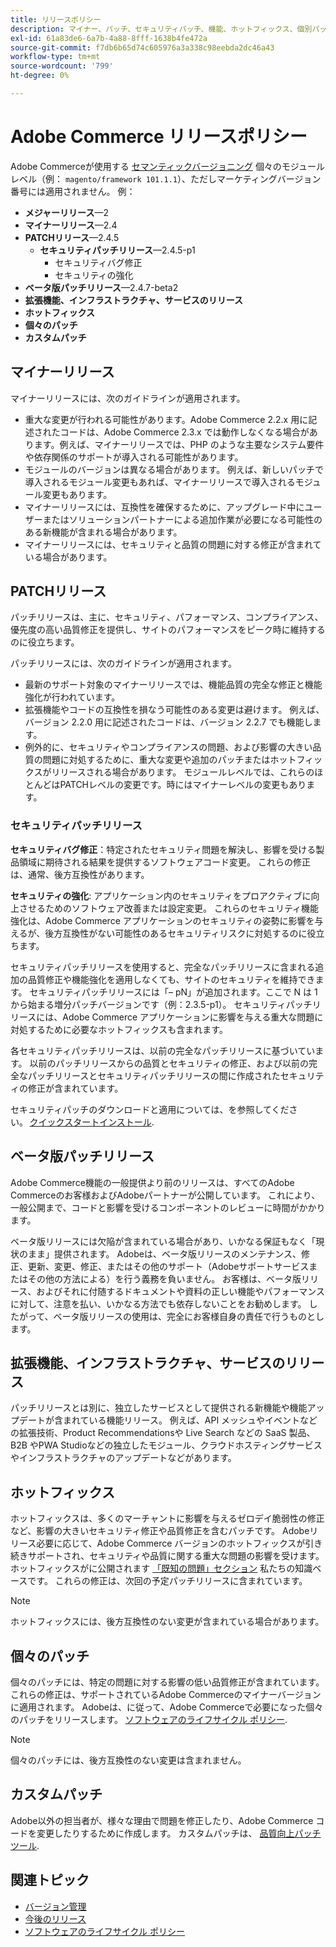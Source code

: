 ```yaml
---
title: リリースポリシー
description: マイナー、パッチ、セキュリティパッチ、機能、ホットフィックス、個別パッチ、カスタムパッチなど、様々なタイプのAdobe Commerce リリースについて説明します。
exl-id: 61a83de6-6a7b-4a88-8fff-1638b4fe472a
source-git-commit: f7db6b65d74c605976a3a338c98eebda2dc46a43
workflow-type: tm+mt
source-wordcount: '799'
ht-degree: 0%

---
```


# Adobe Commerce リリースポリシー

Adobe Commerceが使用する [セマンティックバージョニング](https://semver.org/) 個々のモジュールレベル（例： `magento/framework 101.1.1`）、ただしマーケティングバージョン番号には適用されません。 例：

- **メジャーリリース**—2
- **マイナーリリース**—2.4
- **PATCHリリース**—2.4.5
   - **セキュリティパッチリリース**—2.4.5-p1
      - セキュリティバグ修正
      - セキュリティの強化
- **ベータ版パッチリリース**—2.4.7-beta2
- **拡張機能、インフラストラクチャ、サービスのリリース**
- **ホットフィックス**
- **個々のパッチ**
- **カスタムパッチ**

## マイナーリリース

マイナーリリースには、次のガイドラインが適用されます。

- 重大な変更が行われる可能性があります。Adobe Commerce 2.2.x 用に記述されたコードは、Adobe Commerce 2.3.x では動作しなくなる場合があります。例えば、マイナーリリースでは、PHP のような主要なシステム要件や依存関係のサポートが導入される可能性があります。
- モジュールのバージョンは異なる場合があります。 例えば、新しいパッチで導入されるモジュール変更もあれば、マイナーリリースで導入されるモジュール変更もあります。
- マイナーリリースには、互換性を確保するために、アップグレード中にユーザーまたはソリューションパートナーによる追加作業が必要になる可能性のある新機能が含まれる場合があります。
- マイナーリリースには、セキュリティと品質の問題に対する修正が含まれている場合があります。

## PATCHリリース

パッチリリースは、主に、セキュリティ、パフォーマンス、コンプライアンス、優先度の高い品質修正を提供し、サイトのパフォーマンスをピーク時に維持するのに役立ちます。

パッチリリースには、次のガイドラインが適用されます。

- 最新のサポート対象のマイナーリリースでは、機能品質の完全な修正と機能強化が行われています。
- 拡張機能やコードの互換性を損なう可能性のある変更は避けます。 例えば、バージョン 2.2.0 用に記述されたコードは、バージョン 2.2.7 でも機能します。
- 例外的に、セキュリティやコンプライアンスの問題、および影響の大きい品質の問題に対処するために、重大な変更や追加のパッチまたはホットフィックスがリリースされる場合があります。 モジュールレベルでは、これらのほとんどはPATCHレベルの変更です。時にはマイナーレベルの変更もあります。

### セキュリティパッチリリース

**セキュリティバグ修正**：特定されたセキュリティ問題を解決し、影響を受ける製品領域に期待される結果を提供するソフトウェアコード変更。 これらの修正は、通常、後方互換性があります。

**セキュリティの強化**: アプリケーション内のセキュリティをプロアクティブに向上させるためのソフトウェア改善または設定変更。 これらのセキュリティ機能強化は、Adobe Commerce アプリケーションのセキュリティの姿勢に影響を与えるが、後方互換性がない可能性のあるセキュリティリスクに対処するのに役立ちます。

セキュリティパッチリリースを使用すると、完全なパッチリリースに含まれる追加の品質修正や機能強化を適用しなくても、サイトのセキュリティを維持できます。 セキュリティパッチリリースには「– pN」が追加されます。ここで N は 1 から始まる増分パッチバージョンです（例：2.3.5-p1）。 セキュリティパッチリリースには、Adobe Commerce アプリケーションに影響を与える重大な問題に対処するために必要なホットフィックスも含まれます。

各セキュリティパッチリリースは、以前の完全なパッチリリースに基づいています。 以前のパッチリリースからの品質とセキュリティの修正、および以前の完全なパッチリリースとセキュリティパッチリリースの間に作成されたセキュリティの修正が含まれています。

セキュリティパッチのダウンロードと適用については、を参照してください。 [クイックスタートインストール](../installation/composer.md#example---security-patch).

## ベータ版パッチリリース

Adobe Commerce機能の一般提供より前のリリースは、すべてのAdobe Commerceのお客様およびAdobeパートナーが公開しています。 これにより、一般公開まで、コードと影響を受けるコンポーネントのレビューに時間がかかります。

ベータ版リリースには欠陥が含まれている場合があり、いかなる保証もなく「現状のまま」提供されます。 Adobeは、ベータ版リリースのメンテナンス、修正、更新、変更、修正、またはその他のサポート（Adobeサポートサービスまたはその他の方法による）を行う義務を負いません。 お客様は、ベータ版リリース、およびそれに付随するドキュメントや資料の正しい機能やパフォーマンスに対して、注意を払い、いかなる方法でも依存しないことをお勧めします。 したがって、ベータ版リリースの使用は、完全にお客様自身の責任で行うものとします。

## 拡張機能、インフラストラクチャ、サービスのリリース

パッチリリースとは別に、独立したサービスとして提供される新機能や機能アップデートが含まれている機能リリース。 例えば、API メッシュやイベントなどの拡張技術、Product Recommendationsや Live Search などの SaaS 製品、B2B やPWA Studioなどの独立したモジュール、クラウドホスティングサービスやインフラストラクチャのアップデートなどがあります。

## ホットフィックス

ホットフィックスは、多くのマーチャントに影響を与えるゼロデイ脆弱性の修正など、影響の大きいセキュリティ修正や品質修正を含むパッチです。 Adobeリリース必要に応じて、Adobe Commerce バージョンのホットフィックスが引き続きサポートされ、セキュリティや品質に関する重大な問題の影響を受けます。 ホットフィックスがに公開されます [「既知の問題」セクション](https://support.magento.com/hc/en-us/sections/360003869892-Known-issues-patches-attached-) 私たちの知識ベースです。 これらの修正は、次回の予定パッチリリースに含まれています。

>[!NOTE]
>
>ホットフィックスには、後方互換性のない変更が含まれている場合があります。

## 個々のパッチ

個々のパッチには、特定の問題に対する影響の低い品質修正が含まれています。 これらの修正は、サポートされているAdobe Commerceのマイナーバージョンに適用されます。 Adobeは、に従って、Adobe Commerceで必要になった個々のパッチをリリースします。 [ソフトウェアのライフサイクル ポリシー](https://www.adobe.com/content/dam/cc/en/legal/terms/enterprise/pdfs/Adobe-Commerce-Software-Lifecycle-Policy.pdf).

>[!NOTE]
>
>個々のパッチには、後方互換性のない変更は含まれません。

## カスタムパッチ

Adobe以外の担当者が、様々な理由で問題を修正したり、Adobe Commerce コードを変更したりするために作成します。 カスタムパッチは、 [品質向上パッチツール](https://experienceleague.adobe.com/docs/commerce-operations/tools/quality-patches-tool/usage.html).

## 関連トピック

- [バージョン管理](https://developer.adobe.com/commerce/php/development/versioning/)
- [今後のリリース](schedule.md)
- [ソフトウェアのライフサイクル ポリシー](https://www.adobe.com/content/dam/cc/en/legal/terms/enterprise/pdfs/Adobe-Commerce-Software-Lifecycle-Policy.pdf)
